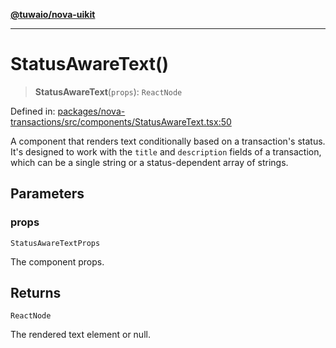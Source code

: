 [**@tuwaio/nova-uikit**](../../../README.md)

***

# StatusAwareText()

> **StatusAwareText**(`props`): `ReactNode`

Defined in: [packages/nova-transactions/src/components/StatusAwareText.tsx:50](https://github.com/TuwaIO/nova-uikit/blob/c42b60dded49bd6a07eb5a3854c09ac76349f6d8/packages/nova-transactions/src/components/StatusAwareText.tsx#L50)

A component that renders text conditionally based on a transaction's status.
It's designed to work with the `title` and `description` fields of a transaction,
which can be a single string or a status-dependent array of strings.

## Parameters

### props

`StatusAwareTextProps`

The component props.

## Returns

`ReactNode`

The rendered text element or null.
